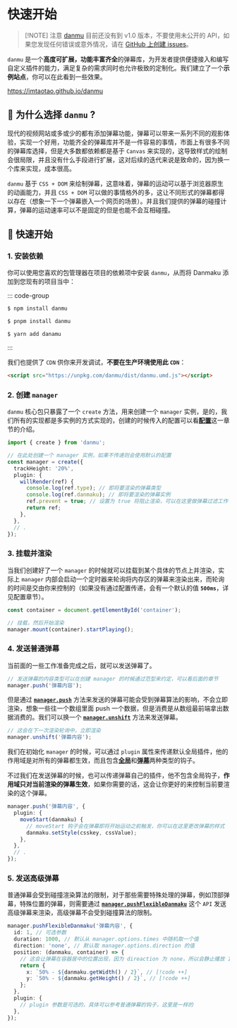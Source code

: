 # 快速开始

> [!NOTE] 注意
> <a href="https://www.npmjs.com/package/danmu">danmu</a> 目前还没有到 v1.0 版本，不要使用未公开的 API，如果您发现任何错误或意外情况，请在 <a href="https://github.com/imtaotao/danmu/issues/new">GitHub 上创建 issues</a>。

`danmu` 是一个**高度可扩展，功能丰富齐全**的弹幕库，为开发者提供便捷接入和编写自定义插件的能力，满足复杂的需求同时也允许极致的定制化。我们建立了一个**示例站点**，你可以在此看到一些效果。

https://imtaotao.github.io/danmu

## 🎯 为什么选择 `danmu` ?

现代的视频网站或多或少的都有添加弹幕功能，弹幕可以带来一系列不同的观影体验，实现一个好用，功能齐全的弹幕库并不是一件容易的事情，市面上有很多不同的弹幕库选择，但是大多数都依赖都是基于 `Canvas` 来实现的，这导致样式的绘制会很局限，并且没有什么手段进行扩展，这对后续的迭代来说是致命的，因为换一个库来实现，成本很高。

`danmu` 基于 `CSS + DOM` 来绘制弹幕，这意味着，弹幕的运动可以基于浏览器原生的动画能力，并且 `CSS + DOM` 可以做的事情格外的多，这让不同形式的弹幕都得以存在（想象一下一个弹幕嵌入一个网页的场景）。并且我们提供的弹幕的碰撞计算，弹幕的运动速率可以不是固定的但是也能不会互相碰撞。

## 🚀 快速开始

### 1. 安装依赖

你可以使用您喜欢的包管理器在项目的依赖项中安装 `danmu`，从而将 Danmaku 添加到您现有的项目当中：

::: code-group

```sh [npm]
$ npm install danmu
```

```sh [pnpm]
$ pnpm install danmu
```

```sh [yarn]
$ yarn add danamu
```

:::

我们也提供了 `CDN` 供你来开发调试，**不要在生产环境使用此 `CDN`**：

```html
<script src="https://unpkg.com/danmu/dist/danmu.umd.js"></script>
```

### 2. 创建 `manager`

`danmu` 核心包只暴露了一个 `create` 方法，用来创建一个 `manager` 实例，是的，我们所有的实现都是多实例的方式实现的，创建的时候传入的配置可以看[**配置**](../reference/manager-configuration)这一章节的介绍。

```ts
import { create } from 'danmu';

// 在此处创建一个 manager 实例，如果不传递则会使用默认的配置
const manager = create({
  trackHeight: '20%',
  plugin: {
    willRender(ref) {
      console.log(ref.type); // 即将要渲染的弹幕类型
      console.log(ref.danmaku); // 即将要渲染的弹幕实例
      ref.prevent = true; // 设置为 true 将阻止渲染，可以在这里做弹幕过滤工作
      return ref;
    },
  },
  // .
});
```

### 3. 挂载并渲染

当我们创建好了一个 `manager` 的时候就可以挂载到某个具体的节点上并渲染，实际上 `manager` 内部会启动一个定时器来轮询将内存区的弹幕来渲染出来，而轮询的时间是交由你来控制的（如果没有通过配置传递，会有一个默认的值 **`500ms`**，详见配置章节）。

```ts
const container = document.getElementById('container');

// 挂载，然后开始渲染
manager.mount(container).startPlaying();
```

### 4. 发送普通弹幕

当前面的一些工作准备完成之后，就可以发送弹幕了。

```ts
// 发送弹幕的内容类型可以在创建 manager 的时候通过范型来约定，可以看后面的章节
manager.push('弹幕内容');
```

但是通过 [**`manager.push`**](../reference/manager-api/#manager-push) 方法来发送的弹幕可能会受到弹幕算法的影响，不会立即渲染，想象一些往一个数组里面 push 一个数据，但是消费是从数组最前端拿出数据消费的。我们可以换一个 [**`manager.unshift`**](../reference/manager-api/#manager-unshift) 方法来发送弹幕。

```ts
// 这会在下一次渲染轮询中，立即渲染
manager.unshift('弹幕内容');
```

我们在初始化 `manager` 的时候，可以通过 `plugin` 属性来传递默认全局插件，他的作用域是对所有的弹幕都生效，而且包含[**全局**](../reference/manager-hooks)和[**弹幕**](../reference/danmaku-hooks)两种类型的钩子。

不过我们在发送弹幕的时候，也可以传递弹幕自己的插件，他不包含全局钩子，**作用域只对当前渲染的弹幕生效**，如果你需要的话，这会让你更好的来控制当前要渲染的这个弹幕。

```ts
manager.push('弹幕内容', {
  plugin: {
    moveStart(danmaku) {
      // moveStart 钩子会在弹幕即将开始运动之前触发，你可以在这里更改弹幕的样式
      danmaku.setStyle(csskey, cssValue);
    },
  },
  // .
});
```

### 5. 发送高级弹幕

普通弹幕会受到碰撞渲染算法的限制，对于那些需要特殊处理的弹幕，例如顶部弹幕，特殊位置的弹幕，则需要通过 [**`manager.pushFlexibleDanmaku`**](../reference/manager-api/#manager-pushflexibledanmaku) 这个 `API` 发送高级弹幕来渲染，高级弹幕不会受到碰撞算法的限制。

```ts
manager.pushFlexibleDanmaku('弹幕内容', {
  id: 1, // 可选参数
  duration: 1000, // 默认从 manager.options.times 中随机取一个值
  direction: 'none', // 默认取 manager.options.direction 的值
  position: (danmaku, container) => {
    // 这会让弹幕在容器居中的位置出现，因为 direaction 为 none，所以会静止播放 1s
    return {
      x: `50% - ${danmaku.getWidth() / 2}`, // [!code ++]
      y: `50% - ${danmaku.getHeight() / 2}`, // [!code ++]
    };
  },
  plugin: {
    // plugin 参数是可选的，具体可以参考普通弹幕的钩子，这里是一样的
  },
});
```
